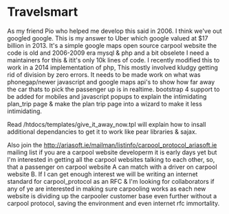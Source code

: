 # Travelsmart
As my friend Pio who helped me develop this said in 2006.
I think we've out googled google.
This is my answer to Uber which google valued at $17 billion in 2013.
It's a simple google maps open source carpool website
the code is old and 2006-2009 era mysql & php and a bit obselete
I need a maintainers for this & itit's only 10k lines of code.
I recently modified this to work in a 2014 implementation of php,
This mostly involved kludgy getting rid of division by zero errors.
It needs to be made work on what was phonegap/newer javascript and google maps api's 
to show how far away the car thats to pick the passenger up is in realtime.
bootstrap 4 support to be added for mobiles and javascript popups
to explain the intimidating plan_trip page & make the plan trip page into a wizard
to make it less intimidating.

Read /htdocs/templates/give_it_away_now.tpl will explain how to insall additional
dependancies to get it to work like pear libraries & sajax.

Also join the http://ariasoft.ie/mailman/listinfo/carpool_protocol_ariasoft.ie
mailing list if you are a carpool website developerm it is early days yet but
I'm interested in getting all the carpool websites talking to each other, so, that
a passenger on carpool website A can match with a driver on carpool website B.
If I can get enough interest we will be writing an internet standard for carpool_protocol
as an RFC & I'm looking for collaborators if any of ye are interested in making sure carpooling
works as each new website is dividing up the carpooler customer base even further without a carpool protocol,
saving the environment and even internet rfc immortality.
